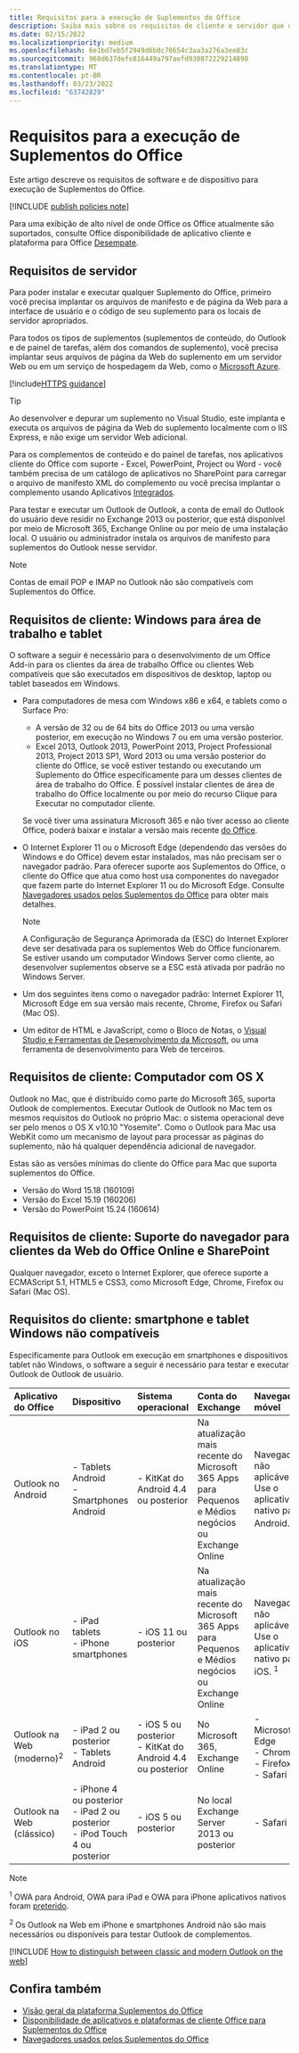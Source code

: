 ```yaml
---
title: Requisitos para a execução de Suplementos do Office
description: Saiba mais sobre os requisitos de cliente e servidor que um usuário final precisa executar Office Desajustes.
ms.date: 02/15/2022
ms.localizationpriority: medium
ms.openlocfilehash: 6e1bd7eb5f2949d6b0c70654c3aa3a276a3ee83c
ms.sourcegitcommit: 968d637defe816449a797aefd930872229214898
ms.translationtype: MT
ms.contentlocale: pt-BR
ms.lasthandoff: 03/23/2022
ms.locfileid: "63742829"
---
```

# <a name="requirements-for-running-office-add-ins"></a>Requisitos para a execução de Suplementos do Office

Este artigo descreve os requisitos de software e de dispositivo para execução de Suplementos do Office.

[!INCLUDE [publish policies note](../includes/note-publish-policies.md)]

Para uma exibição de alto nível de onde Office os Office atualmente são suportados, consulte Office disponibilidade de aplicativo cliente e plataforma para Office [Desempate](../overview/office-add-in-availability.md).

## <a name="server-requirements"></a>Requisitos de servidor

Para poder instalar e executar qualquer Suplemento do Office, primeiro você precisa implantar os arquivos de manifesto e de página da Web para a interface de usuário e o código de seu suplemento para os locais de servidor apropriados.

Para todos os tipos de suplementos (suplementos de conteúdo, do Outlook e de painel de tarefas, além dos comandos de suplemento), você precisa implantar seus arquivos de página da Web do suplemento em um servidor Web ou em um serviço de hospedagem da Web, como o [Microsoft Azure](../publish/host-an-office-add-in-on-microsoft-azure.md).

[!include[HTTPS guidance](../includes/https-guidance.md)]

> [!TIP]
> Ao desenvolver e depurar um suplemento no Visual Studio, este implanta e executa os arquivos de página da Web do suplemento localmente com o IIS Express, e não exige um servidor Web adicional.

Para os complementos de conteúdo e do painel de tarefas, nos aplicativos cliente do Office com suporte - Excel, PowerPoint, Project ou Word - você também precisa de um catálogo de aplicativos no SharePoint para carregar o arquivo [](../publish/publish-task-pane-and-content-add-ins-to-an-add-in-catalog.md) de manifesto XML do complemento ou você precisa implantar o complemento usando Aplicativos [Integrados](/microsoft-365/admin/manage/test-and-deploy-microsoft-365-apps).

Para testar e executar um Outlook de Outlook, a conta de email do Outlook do usuário deve residir no Exchange 2013 ou posterior, que está disponível por meio de Microsoft 365, Exchange Online ou por meio de uma instalação local. O usuário ou administrador instala os arquivos de manifesto para suplementos do Outlook nesse servidor.

> [!NOTE]
> Contas de email POP e IMAP no Outlook não são compatíveis com Suplementos do Office.

## <a name="client-requirements-windows-desktop-and-tablet"></a>Requisitos de cliente: Windows para área de trabalho e tablet

O software a seguir é necessário para o desenvolvimento de um Office Add-in para os clientes da área de trabalho Office ou clientes Web compatíveis que são executados em dispositivos de desktop, laptop ou tablet baseados em Windows.

- Para computadores de mesa com Windows x86 e x64, e tablets como o Surface Pro:
  - A versão de 32 ou de 64 bits do Office 2013 ou uma versão posterior, em execução no Windows 7 ou em uma versão posterior.
  - Excel 2013, Outlook 2013, PowerPoint 2013, Project Professional 2013, Project 2013 SP1, Word 2013 ou uma versão posterior do cliente do Office, se você estiver testando ou executando um Suplemento do Office especificamente para um desses clientes de área de trabalho do Office. É possível instalar clientes de área de trabalho do Office localmente ou por meio do recurso Clique para Executar no computador cliente.

  Se você tiver uma assinatura Microsoft 365 e não tiver acesso ao cliente Office, poderá baixar e instalar a versão mais recente [do Office](https://support.microsoft.com/office/4414eaaf-0478-48be-9c42-23adc4716658).

- O Internet Explorer 11 ou o Microsoft Edge (dependendo das versões do Windows e do Office) devem estar instalados, mas não precisam ser o navegador padrão. Para oferecer suporte aos Suplementos do Office, o cliente do Office que atua como host usa componentes do navegador que fazem parte do Internet Explorer 11 ou do Microsoft Edge. Consulte [Navegadores usados pelos Suplementos do Office](browsers-used-by-office-web-add-ins.md) para obter mais detalhes.

  > [!NOTE]
  > A Configuração de Segurança Aprimorada da (ESC) do Internet Explorer deve ser desativada para os suplementos Web do Office funcionarem. Se estiver usando um computador Windows Server como cliente, ao desenvolver suplementos observe se a ESC está ativada por padrão no Windows Server.

- Um dos seguintes itens como o navegador padrão: Internet Explorer 11, Microsoft Edge em sua versão mais recente, Chrome, Firefox ou Safari (Mac OS).
- Um editor de HTML e JavaScript, como o Bloco de Notas, o [Visual Studio e Ferramentas de Desenvolvimento da Microsoft](https://www.visualstudio.com/features/office-tools-vs), ou uma ferramenta de desenvolvimento para Web de terceiros.

## <a name="client-requirements-os-x-desktop"></a>Requisitos de cliente: Computador com OS X

Outlook no Mac, que é distribuído como parte do Microsoft 365, suporta Outlook de complementos. Executar Outlook de Outlook no Mac tem os mesmos requisitos do Outlook no próprio Mac: o sistema operacional deve ser pelo menos o OS X v10.10 "Yosemite". Como o Outlook para Mac usa WebKit como um mecanismo de layout para processar as páginas do suplemento, não há qualquer dependência adicional de navegador.

Estas são as versões mínimas do cliente do Office para Mac que suporta suplementos do Office.

- Versão do Word 15.18 (160109)
- Versão do Excel 15.19 (160206)
- Versão do PowerPoint 15.24 (160614)

## <a name="client-requirements-browser-support-for-office-web-clients-and-sharepoint"></a>Requisitos de cliente: Suporte do navegador para clientes da Web do Office Online e SharePoint

Qualquer navegador, exceto o Internet Explorer, que oferece suporte a ECMAScript 5.1, HTML5 e CSS3, como Microsoft Edge, Chrome, Firefox ou Safari (Mac OS).

## <a name="client-requirements-non-windows-smartphone-and-tablet"></a>Requisitos do cliente: smartphone e tablet Windows não compatíveis

Especificamente para Outlook em execução em smartphones e dispositivos tablet não Windows, o software a seguir é necessário para testar e executar Outlook de Outlook de usuário.

| Aplicativo do Office | Dispositivo | Sistema operacional | Conta do Exchange | Navegador móvel |
|:-----|:-----|:-----|:-----|:-----|
|Outlook no Android|- Tablets Android<br>- Smartphones Android|- KitKat do Android 4.4 ou posterior|Na atualização mais recente do Microsoft 365 Apps para Pequenos e Médios negócios ou Exchange Online|Navegador não aplicável. Use o aplicativo nativo para Android. <sup>1</sup>|
|Outlook no iOS|- iPad tablets<br>- iPhone smartphones|- iOS 11 ou posterior|Na atualização mais recente do Microsoft 365 Apps para Pequenos e Médios negócios ou Exchange Online|Navegador não aplicável. Use o aplicativo nativo para iOS. <sup>1</sup>|
|Outlook na Web (moderno)<sup>2</sup>|- iPad 2 ou posterior<br>- Tablets Android |- iOS 5 ou posterior<br>- KitKat do Android 4.4 ou posterior|No Microsoft 365, Exchange Online|- Microsoft Edge<br>- Chrome<br>- Firefox<br>- Safari|
|Outlook na Web (clássico)|- iPhone 4 ou posterior<br>- iPad 2 ou posterior<br>- iPod Touch 4 ou posterior|- iOS 5 ou posterior|No local Exchange Server 2013 ou posterior|- Safari|

> [!NOTE]
> <sup>1</sup> OWA para Android, OWA para iPad e OWA para iPhone aplicativos nativos foram [preterido](https://support.microsoft.com/office/076ec122-4576-4900-bc26-937f84d25a4b).
>
> <sup>2</sup> Os Outlook na Web em iPhone e smartphones Android não são mais necessários ou disponíveis para testar Outlook de complementos.

[!INCLUDE [How to distinguish between classic and modern Outlook on the web](../includes/classic-versus-modern-Outlook-on-the-web.md)]

## <a name="see-also"></a>Confira também

- [Visão geral da plataforma Suplementos do Office](../overview/office-add-ins.md)
- [Disponibilidade de aplicativos e plataformas de cliente Office para Suplementos do Office](../overview/office-add-in-availability.md)
- [Navegadores usados pelos Suplementos do Office](browsers-used-by-office-web-add-ins.md)
